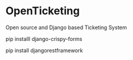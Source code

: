 # OpenTicketing
Open source and Django based Ticketing System

pip installl django-crispy-forms

pip install djangorestframework